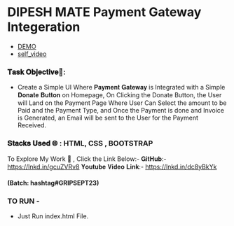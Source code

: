 # DIPESH MATE Payment Gateway Integeration

- [DEMO](https://payment-gateway-integration-psi-two.vercel.app/)
- [self_video](https://www.linkedin.com/feed/update/urn:li:activity:7109556949955858432/?originTrackingId=ZXIoIKSOQKWwDa1DeQ4IRg%3D%3D)

### 𝐓𝐚𝐬𝐤 𝐎𝐛𝐣𝐞𝐜𝐭𝐢𝐯𝐞🎯:
- Create a Simple UI Where 𝐏𝐚𝐲𝐦𝐞𝐧𝐭 𝐆𝐚𝐭𝐞𝐰𝐚𝐲 is Integrated with a Simple 𝐃𝐨𝐧𝐚𝐭𝐞 𝐁𝐮𝐭𝐭𝐨𝐧 on Homepage, On Clicking the Donate Button, the User will Land on the Payment Page Where User Can Select the amount to be Paid and the Payment Type, and Once the Payment is done and Invoice is Generated, an Email will be sent to the User for the Payment Received. 

### 𝐒𝐭𝐚𝐜𝐤𝐬 𝐔𝐬𝐞𝐝 🌐 : HTML, CSS , BOOTSTRAP

To Explore My Work 💼 , Click the Link Below:-
𝐆𝐢𝐭𝐇𝐮𝐛:- https://lnkd.in/gcuZVRv8
𝐘𝐨𝐮𝐭𝐮𝐛𝐞 𝐕𝐢𝐝𝐞𝐨 𝐋𝐢𝐧𝐤:- https://lnkd.in/dc8yBkYk

#### (Batch: hashtag#GRIPSEPT23)

### TO RUN -
- Just Run index.html File.
